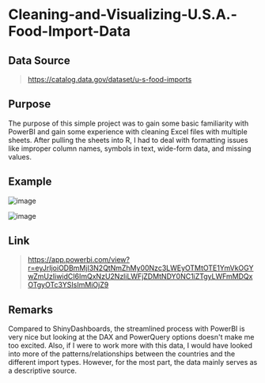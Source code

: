# Cleaning-and-Visualizing-U.S.A.-Food-Import-Data

## Data Source
> https://catalog.data.gov/dataset/u-s-food-imports

## Purpose
The purpose of this simple project was to gain some basic familiarity with PowerBI and gain some experience with cleaning Excel files with multiple sheets. After pulling the sheets into R, I had to deal with formatting issues like improper column names, symbols in text, wide-form data, and missing values. 

## Example
![image](https://github.com/Polymershot/Cleaning-and-Visualizing-U.S.-Food-Import-Data/assets/69413289/79da1f6f-282a-4fee-bb7a-574140b76bc0)


![image](https://github.com/Polymershot/Cleaning-and-Visualizing-U.S.-Food-Import-Data/assets/69413289/b248769d-3548-4004-b7c7-331290270136)

## Link
> https://app.powerbi.com/view?r=eyJrIjoiODBmMjI3N2QtNmZhMy00Nzc3LWEyOTMtOTE1YmVkOGYwZmUzIiwidCI6ImQxNzU2NzliLWFjZDMtNDY0NC1iZTgyLWFmMDQxOTgyOTc3YSIsImMiOjZ9

## Remarks
Compared to ShinyDashboards, the streamlined process with PowerBI is very nice but looking at the DAX and PowerQuery options doesn't make me too excited. Also, if I were to work more with this data, I would have looked into more of the patterns/relationships between the countries and the different import types. However, for the most part, the data mainly serves as a descriptive source.



